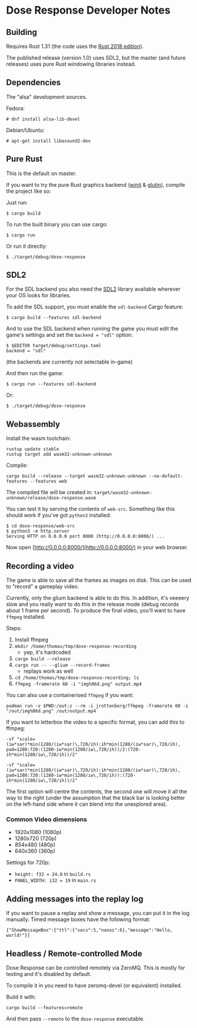 Dose Response Developer Notes
=============================

Building
--------

Requires Rust 1.31 (the code uses the [Rust 2018 edition][edition]).

The published release (version 1.0) uses SDL2, but the master (and
future releases) uses pure Rust windowing libraries instead.


Dependencies
------------

The "alsa" development sources.

Fedora:

    # dnf install alsa-lib-devel

Debian/Ubuntu:

    # apt-get install libasound2-dev


Pure Rust
---------

This is the default on master.

If you want to try the pure Rust graphics backend
([winit][winit] & [glutin][glutin]), compile the
project like so:

Just run:

    $ cargo build

To run the built binary you can use cargo:

    $ cargo run

Or run it directly:

    $ ./target/debug/dose-response


SDL2
----

For the SDL backend you also need the [SDL2][sdl] library available
wherever your OS looks for libraries.

To add the SDL support, you must enable the `sdl-backend` Cargo feature:

    $ cargo build --features sdl-backend

And to use the SDL backend when running the game you must edit the game's settings and set the `backend = "sdl"` option:

    $ $EDITOR target/debug/settings.toml
    backend = "sdl"

(the backends are currently not selectable in-game)

And then run the game:

    $ cargo run --features sdl-backend

Or:

    $ ./target/debug/dose-response


Webassembly
-----------

Install the wasm toolchain:

    rustup update stable
    rustup target add wasm32-unknown-unknown

Compile:

    cargo build --release --target wasm32-unknown-unknown --no-default-features --features web

The compiled file will be created in: `target/wasm32-unknown-unknown/release/dose-response.wasm`

You can test it by serving the contents of `web-src`. Something like
this should work if you've got `python3` installed:

    $ cd dose-response/web-src
    $ python3 -m http.server
    Serving HTTP on 0.0.0.0 port 8000 (http://0.0.0.0:8000/) ...

Now open [http://0.0.0.0:8000/](http://0.0.0.0:8000/) in your web
browser.


Recording a video
-----------------

The game is able to save all the frames as images on disk. This can be
used to "record" a gameplay video.

Currently, only the glium backend is able to do this. In addition,
it's veeeery slow and you really want to do this in the release mode
(debug records about 1 frame per second). To produce the final video,
you'll want to have `ffmpeg` installed.

Steps:

1. Install ffmpeg
2. `mkdir /home/thomas/tmp/dose-response-recording`
   * yep, it's hardcoded
3. `cargo build --release`
4. `cargo run -- --glium --record-frames`
   * replays work as well
5. `cd /home/thomas/tmp/dose-response-recording; ls`
6. `ffmpeg -framerate 60 -i "img%06d.png" output.mp4`

You can also use a containerised `ffmpeg` if you want:

    podman run -v $PWD:/out:z --rm -i jrottenberg/ffmpeg -framerate 60 -i "/out/img%06d.png" /out/output.mp4

If you want to letterbox the video to a specific format, you can add this to ffmpeg:

    -vf "scale=(iw*sar)*min(1280/(iw*sar)\,720/ih):ih*min(1280/(iw*sar)\,720/ih), pad=1280:720:(1280-iw*min(1280/iw\,720/ih))/2:(720-ih*min(1280/iw\,720/ih))/2"

    -vf "scale=(iw*sar)*min(1280/(iw*sar)\,720/ih):ih*min(1280/(iw*sar)\,720/ih), pad=1280:720:(1280-iw*min(1280/iw\,720/ih)):(720-ih*min(1280/iw\,720/ih))/2"

The first option will centre the contents, the second one will move it
all the way to the right (under the assumption that the black bar is
looking better on the left-hand side where it can blend into the
unexplored area).

### Common Video dimensions

- 1920x1080 (1080p)
- 1280x720 (720p)
- 854x480 (480p)
- 640x360 (360p)

Settings for 720p:

* `height: f32 = 24.0` in `build.rs`
* `PANEL_WIDTH: i32 = 19` in `main.rs`



Adding messages into the replay log
-----------------------------------

If you want to pause a replay and show a message, you can put it in
the log manually. Timed message boxes have the following format:

    {"ShowMessageBox":{"ttl":{"secs":5,"nanos":6},"message":"Hello, world!"}}


Headless / Remote-controlled Mode
---------------------------------

Dose Response can be controlled remotely via ZeroMQ. This is mostly
for testing and it's disabled by default.

To compile it in you need to have zeromq-devel (or equivalent) installed.

Build it with:

    cargo build --features=remote

And then pass `--remote` to the `dose-response` executable.

[edition]: https://rust-lang-nursery.github.io/edition-guide/rust-2018/index.html
[sdl]: https://www.libsdl.org/
[winit]: https://crates.io/crates/winit
[glium]: https://crates.io/crates/glium
[glutin]: https://crates.io/crates/glutin
